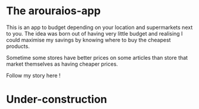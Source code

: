 # The arouraios-app
This is an app to budget depending on your location and supermarkets next to you. 
The idea was born out of having very little budget and realising I could maximise my savings by knowing where to buy the cheapest products. 

Sometime some stores have better prices on some articles than store that market themselves as having cheaper prices. 

Follow my story here ! 

# Under-construction # 
